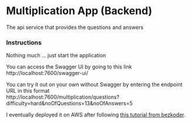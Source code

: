 # Multiplication App (Backend)

The api service that provides the questions and answers

### Instructions

Nothing much ... just start the application

You can access the Swagger UI by going to this link http://localhost:7600/swagger-ui/

You can try it out on your own without Swagger by entering the endpoint URL in this format  
http://localhost:7600/multiplication/questions?difficulty=hard&noOfQuestions=13&noOfAnswers=5

I eventually deployed it on AWS after
following [this tutorial from bezkoder](https://www.bezkoder.com/deploy-spring-boot-aws-eb/).
